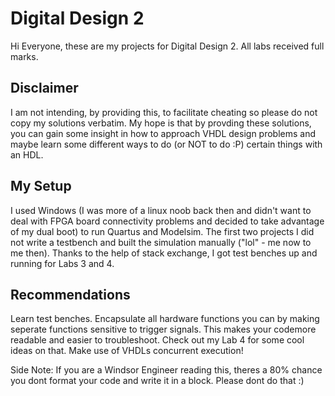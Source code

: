 # Digital Design 2

Hi Everyone, these are my projects for Digital Design 2. All labs received full marks.

## Disclaimer

I am not intending, by providing this, to facilitate cheating so please do not copy my solutions verbatim.
My hope is that by provding these solutions, you can gain some insight in how to approach VHDL design problems and maybe
learn some different ways to do (or NOT to do :P) certain things with an HDL.

## My Setup

I used Windows (I was more of a linux noob back then and didn't want to deal with FPGA board connectivity problems and
decided to take advantage of my dual boot) to run Quartus and Modelsim.  The first two projects I did not write a testbench
and built the simulation manually ("lol" - me now to me then).  Thanks to the help of stack exchange, I got test benches up
and running for Labs 3 and 4.

## Recommendations

Learn test benches.  Encapsulate all hardware functions you can by making seperate functions sensitive to trigger signals.
This makes your codemore readable and easier to troubleshoot.  Check out my Lab 4 for some cool ideas on that. Make use
of VHDLs concurrent execution!

Side Note: If you are a Windsor Engineer reading this, theres a 80% chance you dont format your code and write it in a block.
Please dont do that :)




